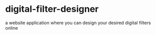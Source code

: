 # digital-filter-designer
a website application where you can design your desired digital filters online
